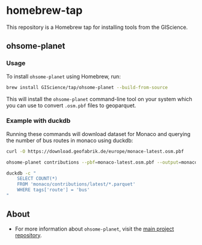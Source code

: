 # homebrew-tap

This repository is a Homebrew tap for installing tools from the GIScience.

## ohsome-planet
### Usage

To install `ohsome-planet` using Homebrew, run:

```sh
brew install GIScience/tap/ohsome-planet --build-from-source
```

This will install the `ohsome-planet` command-line tool on your system which you can use to convert `.osm.pbf` files to geoparquet.

### Example with duckdb
Running these commands will download dataset for Monaco and querying the number of bus routes in monaco using duckdb:

```sh
curl -O https://download.geofabrik.de/europe/monace-latest.osm.pbf

ohsome-planet contributions --pbf=monaco-latest.osm.pbf --output=monaco

duckdb -c "
    SELECT COUNT(*)
    FROM 'monaco/contributions/latest/*.parquet'
    WHERE tags['route'] = 'bus'
"
``` 

## About

- For more information about `ohsome-planet`, visit the [main project repository](https://github.com/GIScience/ohsome-planet).
